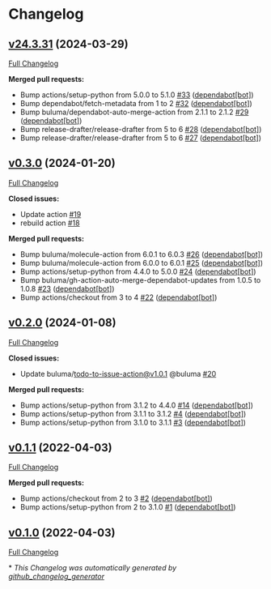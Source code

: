 # Changelog

## [v24.3.31](https://github.com/buluma/ansible-role-packer/tree/v24.3.31) (2024-03-29)

[Full Changelog](https://github.com/buluma/ansible-role-packer/compare/v0.3.0...v24.3.31)

**Merged pull requests:**

- Bump actions/setup-python from 5.0.0 to 5.1.0 [\#33](https://github.com/buluma/ansible-role-packer/pull/33) ([dependabot[bot]](https://github.com/apps/dependabot))
- Bump dependabot/fetch-metadata from 1 to 2 [\#32](https://github.com/buluma/ansible-role-packer/pull/32) ([dependabot[bot]](https://github.com/apps/dependabot))
- Bump buluma/dependabot-auto-merge-action from 2.1.1 to 2.1.2 [\#29](https://github.com/buluma/ansible-role-packer/pull/29) ([dependabot[bot]](https://github.com/apps/dependabot))
- Bump release-drafter/release-drafter from 5 to 6 [\#28](https://github.com/buluma/ansible-role-packer/pull/28) ([dependabot[bot]](https://github.com/apps/dependabot))
- Bump release-drafter/release-drafter from 5 to 6 [\#27](https://github.com/buluma/ansible-role-packer/pull/27) ([dependabot[bot]](https://github.com/apps/dependabot))

## [v0.3.0](https://github.com/buluma/ansible-role-packer/tree/v0.3.0) (2024-01-20)

[Full Changelog](https://github.com/buluma/ansible-role-packer/compare/v0.2.0...v0.3.0)

**Closed issues:**

- Update action [\#19](https://github.com/buluma/ansible-role-packer/issues/19)
- rebuild action [\#18](https://github.com/buluma/ansible-role-packer/issues/18)

**Merged pull requests:**

- Bump buluma/molecule-action from 6.0.1 to 6.0.3 [\#26](https://github.com/buluma/ansible-role-packer/pull/26) ([dependabot[bot]](https://github.com/apps/dependabot))
- Bump buluma/molecule-action from 6.0.0 to 6.0.1 [\#25](https://github.com/buluma/ansible-role-packer/pull/25) ([dependabot[bot]](https://github.com/apps/dependabot))
- Bump actions/setup-python from 4.4.0 to 5.0.0 [\#24](https://github.com/buluma/ansible-role-packer/pull/24) ([dependabot[bot]](https://github.com/apps/dependabot))
- Bump buluma/gh-action-auto-merge-dependabot-updates from 1.0.5 to 1.0.8 [\#23](https://github.com/buluma/ansible-role-packer/pull/23) ([dependabot[bot]](https://github.com/apps/dependabot))
- Bump actions/checkout from 3 to 4 [\#22](https://github.com/buluma/ansible-role-packer/pull/22) ([dependabot[bot]](https://github.com/apps/dependabot))

## [v0.2.0](https://github.com/buluma/ansible-role-packer/tree/v0.2.0) (2024-01-08)

[Full Changelog](https://github.com/buluma/ansible-role-packer/compare/v0.1.1...v0.2.0)

**Closed issues:**

- Update buluma/todo-to-issue-action@v1.0.1 @buluma [\#20](https://github.com/buluma/ansible-role-packer/issues/20)

**Merged pull requests:**

- Bump actions/setup-python from 3.1.2 to 4.4.0 [\#14](https://github.com/buluma/ansible-role-packer/pull/14) ([dependabot[bot]](https://github.com/apps/dependabot))
- Bump actions/setup-python from 3.1.1 to 3.1.2 [\#4](https://github.com/buluma/ansible-role-packer/pull/4) ([dependabot[bot]](https://github.com/apps/dependabot))
- Bump actions/setup-python from 3.1.0 to 3.1.1 [\#3](https://github.com/buluma/ansible-role-packer/pull/3) ([dependabot[bot]](https://github.com/apps/dependabot))

## [v0.1.1](https://github.com/buluma/ansible-role-packer/tree/v0.1.1) (2022-04-03)

[Full Changelog](https://github.com/buluma/ansible-role-packer/compare/v0.1.0...v0.1.1)

**Merged pull requests:**

- Bump actions/checkout from 2 to 3 [\#2](https://github.com/buluma/ansible-role-packer/pull/2) ([dependabot[bot]](https://github.com/apps/dependabot))
- Bump actions/setup-python from 2 to 3.1.0 [\#1](https://github.com/buluma/ansible-role-packer/pull/1) ([dependabot[bot]](https://github.com/apps/dependabot))

## [v0.1.0](https://github.com/buluma/ansible-role-packer/tree/v0.1.0) (2022-04-03)

[Full Changelog](https://github.com/buluma/ansible-role-packer/compare/e6f80bfb084cf01b88aeac5dad4ca61214daf3b4...v0.1.0)



\* *This Changelog was automatically generated by [github_changelog_generator](https://github.com/github-changelog-generator/github-changelog-generator)*
